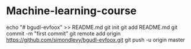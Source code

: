 # Machine-learning-course

echo "# bgudl-evfoox" >> README.md
git init
git add README.md
git commit -m "first commit"
git remote add origin https://github.com/simondlevy/bgudl-evfoox.git
git push -u origin master
